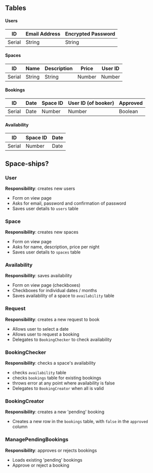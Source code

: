 ## Tables

#### Users
| ID | Email Address | Encrypted Password |
| --- | --- | --- |
| Serial | String | String |

#### Spaces
| ID | Name | Description | Price | User ID
| --- | --- | --- | --- | --- |
| Serial | String | String | Number | Number |

#### Bookings
| ID | Date | Space ID | User ID (of booker) | Approved
| --- | --- | --- | --- | --- |
| Serial | Date | Number | Number | Boolean |

#### Availability
| ID | Space ID | Date |
| --- | --- | --- |
| Serial | Number | Date |


## Space-ships?

### User
**Responsibility**: creates new users
- Form on view page
- Asks for email, password and confirmation of password
- Saves user details to `users` table


### Space
**Responsibility**: creates new spaces
- Form on view page
- Asks for name, description, price per night
- Saves user details to `spaces` table

### Availability
**Responsibility**: saves availability
- Form on view page (checkboxes)
- Checkboxes for individual dates / months
- Saves availability of a space to `availability` table

### Request
**Responsibility**: creates a new request to book
- Allows user to select a date
- Allows user to request a booking
- Delegates to `BookingChecker` to check availability

### BookingChecker
**Responsibility**: checks a space's availability
- checks `availability` table
- checks `bookings` table for existing bookings
- throws error at any point where availability is false
- Delegates to `BookingCreator` when all is valid

### BookingCreator
**Responsibility**: creates a new 'pending' booking
- Creates a new row in the `bookings` table, with `false` in the `approved` column

### ManagePendingBookings
**Responsibility**: approves or rejects bookings
- Loads existing 'pending' bookings
- Approve or reject a booking
